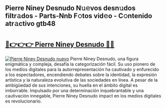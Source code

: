 ## Pierre Niney Desnudo N𝚞𝚎vos desn𝚞dos filtr𝚊dos - Parts-Nnb F𝚘tos vid𝚎o - C𝚘ntenido atr𝚊ctivo gtb48

# <h2><a href="http://mb9enz9.tromn.icu/?c=Pierre+Niney+Desnudo">🔗👉👉👉 Pierre Niney Desnudo 🔗🔗</a></h2>

[![Pierre Niney Desnudo nuevo](https://i.imgur.com/pEAQMta.gif)](http://mb9enz9.tromn.icu/?c=Pierre+Niney+Desnudo)
Pierre Niney Desnudo, una figura enigmática y compleja, desafía la categorización fácil. Su uso pionero de los medios digitales para la autorrepresentación ha cautivado y enfurecido a los espectadores, encendiendo debates sobre la identidad, la expresión artística y la naturaleza evolutiva de las sociedades en línea. A pesar de la ambigüedad de sus intenciones, su huella en el ámbito digital es imborrable. Impulsado por una determinación inquebrantable y una cautivación innegable, Pierre Niney Desnudo impact en los medios digitales es revolucionario.
